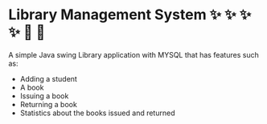 # Library Management System :sparkles: :sparkles: :sparkles: :sparkles: :rocket: :rocket:
A simple Java swing Library application with MYSQL that has features such as: 
* Adding a student
* A book
* Issuing a book
* Returning a book
* Statistics about the books issued and returned 
